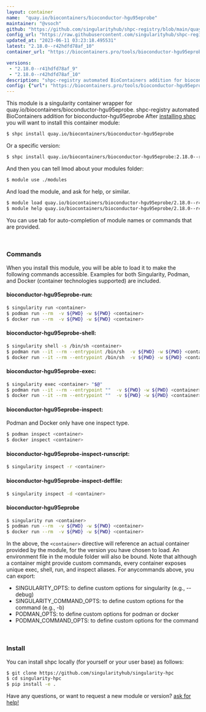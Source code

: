 ```yaml
---
layout: container
name:  "quay.io/biocontainers/bioconductor-hgu95eprobe"
maintainer: "@vsoch"
github: "https://github.com/singularityhub/shpc-registry/blob/main/quay.io/biocontainers/bioconductor-hgu95eprobe/container.yaml"
config_url: "https://raw.githubusercontent.com/singularityhub/shpc-registry/main/quay.io/biocontainers/bioconductor-hgu95eprobe/container.yaml"
updated_at: "2023-06-11 03:23:18.495531"
latest: "2.18.0--r42hdfd78af_10"
container_url: "https://biocontainers.pro/tools/bioconductor-hgu95eprobe"

versions:
 - "2.18.0--r41hdfd78af_9"
 - "2.18.0--r42hdfd78af_10"
description: "shpc-registry automated BioContainers addition for bioconductor-hgu95eprobe"
config: {"url": "https://biocontainers.pro/tools/bioconductor-hgu95eprobe", "maintainer": "@vsoch", "description": "shpc-registry automated BioContainers addition for bioconductor-hgu95eprobe", "latest": {"2.18.0--r42hdfd78af_10": "sha256:b4a53b0e7803e747ec188d9b30b9206eda0d3021337e9cae524d9f84bc92dd86"}, "tags": {"2.18.0--r41hdfd78af_9": "sha256:0d619ffea06164d290d9f134da671a2e4bdd54048de62ed5617a7af8bd50c7ff", "2.18.0--r42hdfd78af_10": "sha256:b4a53b0e7803e747ec188d9b30b9206eda0d3021337e9cae524d9f84bc92dd86"}, "docker": "quay.io/biocontainers/bioconductor-hgu95eprobe"}
---
```


This module is a singularity container wrapper for quay.io/biocontainers/bioconductor-hgu95eprobe.
shpc-registry automated BioContainers addition for bioconductor-hgu95eprobe
After [installing shpc](#install) you will want to install this container module:


```bash
$ shpc install quay.io/biocontainers/bioconductor-hgu95eprobe
```

Or a specific version:

```bash
$ shpc install quay.io/biocontainers/bioconductor-hgu95eprobe:2.18.0--r42hdfd78af_10
```

And then you can tell lmod about your modules folder:

```bash
$ module use ./modules
```

And load the module, and ask for help, or similar.

```bash
$ module load quay.io/biocontainers/bioconductor-hgu95eprobe/2.18.0--r42hdfd78af_10
$ module help quay.io/biocontainers/bioconductor-hgu95eprobe/2.18.0--r42hdfd78af_10
```

You can use tab for auto-completion of module names or commands that are provided.

<br>

### Commands

When you install this module, you will be able to load it to make the following commands accessible.
Examples for both Singularity, Podman, and Docker (container technologies supported) are included.

#### bioconductor-hgu95eprobe-run:

```bash
$ singularity run <container>
$ podman run --rm  -v ${PWD} -w ${PWD} <container>
$ docker run --rm  -v ${PWD} -w ${PWD} <container>
```

#### bioconductor-hgu95eprobe-shell:

```bash
$ singularity shell -s /bin/sh <container>
$ podman run --it --rm --entrypoint /bin/sh  -v ${PWD} -w ${PWD} <container>
$ docker run --it --rm --entrypoint /bin/sh  -v ${PWD} -w ${PWD} <container>
```

#### bioconductor-hgu95eprobe-exec:

```bash
$ singularity exec <container> "$@"
$ podman run --it --rm --entrypoint ""  -v ${PWD} -w ${PWD} <container> "$@"
$ docker run --it --rm --entrypoint ""  -v ${PWD} -w ${PWD} <container> "$@"
```

#### bioconductor-hgu95eprobe-inspect:

Podman and Docker only have one inspect type.

```bash
$ podman inspect <container>
$ docker inspect <container>
```

#### bioconductor-hgu95eprobe-inspect-runscript:

```bash
$ singularity inspect -r <container>
```

#### bioconductor-hgu95eprobe-inspect-deffile:

```bash
$ singularity inspect -d <container>
```



#### bioconductor-hgu95eprobe

```bash
$ singularity run <container>
$ podman run --rm  -v ${PWD} -w ${PWD} <container>
$ docker run --rm  -v ${PWD} -w ${PWD} <container>
```


In the above, the `<container>` directive will reference an actual container provided
by the module, for the version you have chosen to load. An environment file in the
module folder will also be bound. Note that although a container
might provide custom commands, every container exposes unique exec, shell, run, and
inspect aliases. For anycommands above, you can export:

 - SINGULARITY_OPTS: to define custom options for singularity (e.g., --debug)
 - SINGULARITY_COMMAND_OPTS: to define custom options for the command (e.g., -b)
 - PODMAN_OPTS: to define custom options for podman or docker
 - PODMAN_COMMAND_OPTS: to define custom options for the command

<br>

### Install

You can install shpc locally (for yourself or your user base) as follows:

```bash
$ git clone https://github.com/singularityhub/singularity-hpc
$ cd singularity-hpc
$ pip install -e .
```

Have any questions, or want to request a new module or version? [ask for help!](https://github.com/singularityhub/singularity-hpc/issues)